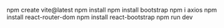 npm create vite@latest 
npm install
npm install bootstrap
npm i axios
npm install react-router-dom
npm install react-bootstrap
npm run dev
